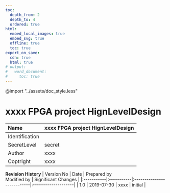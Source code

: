 ```yaml
---
toc:
  depth_from: 2
  depth_to: 4
  ordered: true
html:
  embed_local_images: true
  embed_svg: true
  offline: true
  toc: true
export_on_save:
  cdn: true
  html: true
# output:
#   word_document:
#     toc: true  
---
```

@import "../assets/doc_style.less"
# xxxx FPGA project HignLevelDesign

| Name           | xxxx FPGA project HignLevelDesign |
| :------------- | :-------------------------------- |
| Identification |                                   |
| SecretLevel    | secret                            |
| Author         | xxxx                              |
| Coptright      | xxxx                              |

**Revision History**
| Version No | Date | Prepared by<br>Modified by | Significant Changes |
|:-----------|:-----------|:---------------------------|:--------------------|
| 1.0 | 2019-07-30 | xxxx | initial |


